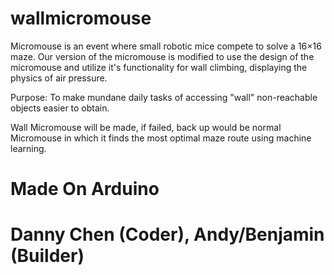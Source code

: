 # wallmicromouse
Micromouse is an event where small robotic mice compete to solve a 16×16 maze. Our version of the micromouse is modified to use the design of the micromouse and utilize it's functionality for wall climbing, displaying the physics of air pressure.

Purpose:
To make mundane daily tasks of accessing "wall" non-reachable objects easier to obtain.

Wall Micromouse will be made, if failed, back up would be normal Micromouse in which it finds the most optimal maze route using machine learning.

# Made On Arduino
# Danny Chen (Coder), Andy/Benjamin (Builder)
